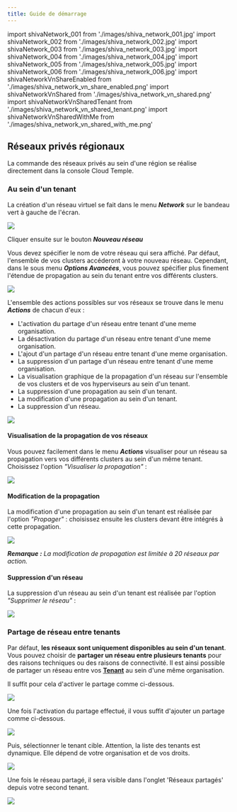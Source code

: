 ```yaml
---
title: Guide de démarrage
---
```

import shivaNetwork_001 from './images/shiva_network_001.jpg'
import shivaNetwork_002 from './images/shiva_network_002.jpg'
import shivaNetwork_003 from './images/shiva_network_003.jpg'
import shivaNetwork_004 from './images/shiva_network_004.jpg'
import shivaNetwork_005 from './images/shiva_network_005.jpg'
import shivaNetwork_006 from './images/shiva_network_006.jpg'
import shivaNetworkVnShareEnabled from './images/shiva_network_vn_share_enabled.png'
import shivaNetworkVnShared from './images/shiva_network_vn_shared.png'
import shivaNetworkVnSharedTenant from './images/shiva_network_vn_shared_tenant.png'
import shivaNetworkVnSharedWithMe from './images/shiva_network_vn_shared_with_me.png'

## Réseaux privés régionaux

La commande des réseaux privés au sein d'une région se réalise directement dans la console Cloud Temple. 

### Au sein d'un tenant

La création d'un réseau virtuel se fait dans le menu __*Network*__ sur le bandeau vert à gauche de l'écran.

<img src={shivaNetwork_001} />

Cliquer ensuite sur le bouton __*Nouveau réseau*__

Vous devez spécifier le nom de votre réseau qui sera affiché. Par défaut, l'ensemble de vos clusters accéderont à votre nouveau réseau.
Cependant, dans le sous menu __*Options Avancées*__, vous pouvez spécifier plus finement l'étendue de propagation au sein du tenant entre vos différents clusters.

<img src={shivaNetwork_002} />

L'ensemble des actions possibles sur vos réseaux se trouve dans le menu __*Actions*__ de chacun d'eux :

- L'activation du partage d'un réseau entre tenant d'une meme organisation.
- La désactivation du partage d'un réseau entre tenant d'une meme organisation.
- L'ajout d'un partage d'un réseau entre tenant d'une meme organisation.
- La suppression d'un partage d'un réseau entre tenant d'une meme organisation.
- La visualisation graphique de la propagation d'un réseau sur l'ensemble de vos clusters et de vos hyperviseurs au sein d'un tenant.
- La suppression d'une propagation au sein d'un tenant.
- La modification d'une propagation au sein d'un tenant.
- La suppression d'un réseau.

<img src={shivaNetwork_003} />

#### Visualisation de la propagation de vos réseaux

Vous pouvez facilement dans le menu __*Actions*__ visualiser pour un réseau sa propagation vers vos différents clusters au sein d'un même tenant. 
Choisissez l'option *"Visualiser la propagation"* :

<img src={shivaNetwork_004} /> 

#### Modification de la propagation

La modification d'une propagation au sein d'un tenant est réalisée par l'option *"Propager"* :
choisissez ensuite les clusters devant être intégrés à cette propagation.

<img src={shivaNetwork_005} />

__*Remarque :*__ *La modification de propagation est limitée à 20 réseaux par action.*

#### Suppression d'un réseau

La suppression d'un réseau au sein d'un tenant est réalisée par l'option *"Supprimer le réseau"* :

<img src={shivaNetwork_006} />

### Partage de réseau entre tenants

Par défaut, __les réseaux sont uniquement disponibles au sein d'un tenant__. Vous pouvez choisir de __partager un réseau entre plusieurs tenants__ pour des raisons techniques ou des raisons de connectivité.
Il est ainsi possible de partager un réseau entre vos __[Tenant](../../../console/iam/concepts/#tenant)__ au sein d'une même organisation.




Il suffit pour cela d'activer le partage comme ci-dessous.

<img src={shivaNetworkVnShareEnabled} />

Une fois l'activation du partage effectué, il vous suffit d'ajouter un partage comme ci-dessous.

<img src={shivaNetworkVnShared} />

Puis, sélectionner le tenant cible. Attention, la liste des tenants est dynamique. 
Elle dépend de votre organisation et de vos droits.

<img src={shivaNetworkVnSharedTenant} />

Une fois le réseau partagé, il sera visible dans l'onglet 'Réseaux partagés' depuis votre second tenant.

<img src={shivaNetworkVnSharedWithMe} /> 
